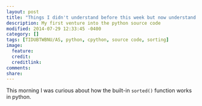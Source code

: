 ```yaml
---
layout: post
title: "Things I didn't understand before this week but now understand (at least somewhat) : Timsort"
description: My first venture into the python source code
modified: 2014-07-29 12:33:45 -0400
category: []
tags: [TIDUBTWBNU/AS, python, cpython, source code, sorting]
image:
  feature: 
  credit: 
  creditlink: 
comments: 
share: 
---
```


This morning I was curious about how the built-in `sorted()` function works in python.
